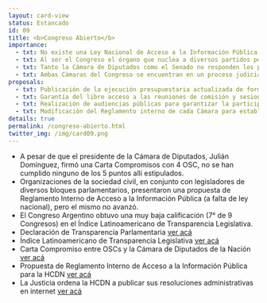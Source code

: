 ```yaml
---
layout: card-view
status: Estancado
id: 09
title: <b>Congreso Abierto</b>
importance:
  - txt: No existe una Ley Nacional de Acceso a la Información Pública que obligue al Poder Legislativo a publicar información sobre su gestión y proceso legislativo.
  - txt: Al ser el Congreso el órgano que nuclea a diversos partidos políticos, resulta indispensable que rinda cuentas y brinde información a todos los ciudadanos sobre sus actividades.
  - txt: Tanto la Cámara de Diputados como el Senado no responden los pedidos de acceso a la información pública de periodistas y organizaciones de la sociedad civil.
  - txt: Ambas Cámaras del Congreso se encuentran en un proceso judicial por negar el acceso a información pública a 4 OSC.
proposals:
  - txt: Publicación de la ejecución presupuestaria actualizada de forma regular; del listado de empleados legislativos; de las resoluciones administrativas internas; de los canjes de pasajes; de las becas y subsidios otorgados por los legisladores; entre otros.
  - txt: Garantía del libre acceso a las reuniones de comisión y sesiones plenarias en todos los casos.
  - txt: Realización de audiencias públicas para garantizar la participación de diversos sectores de la sociedad en el proceso legislativo.
  - txt: Modificación del Reglamento interno de cada Cámara para establecer la obligatoriedad de publicación de información administrativa.
details: true
permalink: /congreso-abierto.html
twitter_img: /img/card09.png
---
```


* A pesar de que el presidente de la Cámara de Diputados, Julián Domínguez, firmó una Carta Compromisos con 4 OSC, no se han cumplido ninguno de los 5 puntos allí estipulados.
* Organizaciones de la sociedad civil, en conjunto con legisladores de diversos bloques parlamentarios, presentaron una propuesta de Reglamento Interno de Acceso a la Información Pública (a falta de ley nacional), pero el mismo no avanzó.
* El Congreso Argentino obtuvo una muy baja calificación (7° de 9 Congresos) en el Índice Latinoamericano de Transparencia Legislativa.
* Declaración de Transparencia Parlamentaria [ver acá](http://openingparliament.s3.amazonaws.com/docs/declaration/1.0/spanish.pdf)
* Índice Latinoamericano de Transparencia Legislativa [ver acá](http://indice2014.transparencialegislativa.org/)
* Carta Compromiso entre OSCs y la Cámara de Diputados de la Nación [ver acá](http://www.directoriolegislativo.org/fotos/2012/11/Carta-de-Compromiso-con-HCDN.pdf)
* Propuesta de Reglamento Interno de Acceso a la Información Pública para la HCDN [ver acá](http://www.directoriolegislativo.org/wp-content/uploads/new/2015/11/Proyecto-de-resolución-sobre-libre-acceso-a-la-info-FINAL.docx)
* La Justicia ordena la HCDN a publicar sus resoluciones administrativas en internet [ver acá](http://poderciudadano.org/la-justicia-ordena-a-la-camara-de-diputados-publicar-sus-resoluciones-administrativas-en-internet/)
